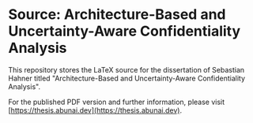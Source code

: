 # Source: Architecture-Based and Uncertainty-Aware Confidentiality Analysis

This repository stores the LaTeX source for the dissertation of Sebastian Hahner titled "Architecture-Based and Uncertainty-Aware Confidentiality Analysis".

For the published PDF version and further information, please visit [https://thesis.abunai.dev](https://thesis.abunai.dev).
